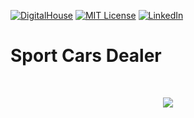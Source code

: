[![DigitalHouse][digitalhouse-shield]][digitalhouse-url]
[![MIT License][license-shield]][license-url]
[![LinkedIn][linkedin-shield]][linkedin-url]

# Sport Cars Dealer

<br>
<p align="center">
	<a href="https://www.digitalhouse.com">
		<img src="./public/img/dh-logo.png" atl="DigitalHouse">
	</a>
</p>

[digitalhouse-shield]: https://img.shields.io/badge/Proyecto%20Integrador-DigitalHouse-red?style=for-the-badge
[digitalhouse-url]: https://www.digitalhouse.com
[license-shield]: https://img.shields.io/badge/licencia-MIT-orange?style=for-the-badge
[license-url]: https://github.com/enroutesystems/online-form-builder/blob/main/LICENSE.md
[linkedin-shield]: https://img.shields.io/badge/-LinkedIn-black.svg?style=for-the-badge&logo=linkedin&colorB=555
[linkedin-url]: https://linkedin.com/in/jubaan
[product-screenshot]: ./public/screenshot.png
